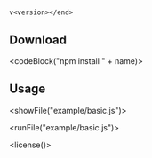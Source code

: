 # <name></end>

<description></end>

`v<version></end>`

## Download

<codeBlock("npm install " + name)></end>

## Usage

<showFile("example/basic.js")></end>

<runFile("example/basic.js")></end>

<license()></end>
